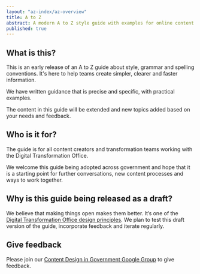 ```yaml
---
layout: "az-index/az-overview"
title: A to Z
abstract: A modern A to Z style guide with examples for online content creators.
published: true
---
```


## What is this?

This is an early release of an A to Z guide about style, grammar and spelling conventions. It's here to help teams create simpler, clearer and faster information.

We have written guidance that is precise and specific, with practical examples.

The content in this guide will be extended and new topics added based on your needs and feedback.

## Who is it for?

The guide is for all content creators and transformation teams working with the Digital Transformation Office.

We welcome this guide being adopted across government and hope that it is a starting point for further conversations, new content processes and ways to work together.

## Why is this guide being released as a draft?

We believe that making things open makes them better. It’s one of the [Digital Transformation Office design principles](https://www.dto.gov.au/standard/design-principles/). We plan to test this draft version of the guide, incorporate feedback and iterate regularly.

## Give feedback
  
Please join our [Content Design in Government Google Group](https://groups.google.com/a/digital.gov.au/forum/?hl=en#!forum/content-design-in-government) to give feedback.